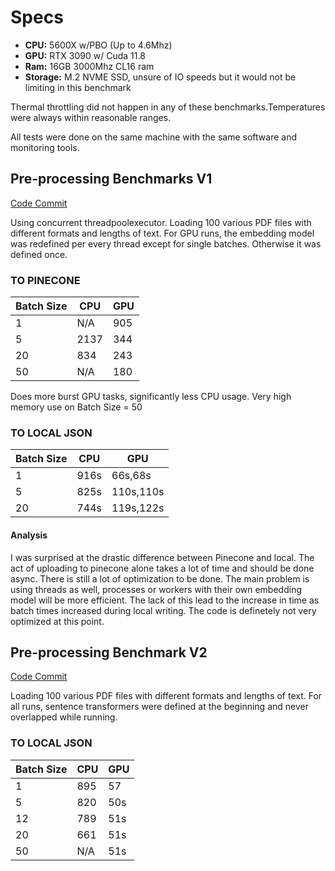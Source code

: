 # Specs
- **CPU:** 5600X w/PBO (Up to 4.6Mhz)
- **GPU:** RTX 3090 w/ Cuda 11.8
- **Ram:** 16GB 3000Mhz CL16 ram
- **Storage:** M.2 NVME SSD, unsure of IO speeds but it would not be limiting in this benchmark

Thermal throttling did not happen in any of these benchmarks.Temperatures were always within reasonable ranges.

All tests were done on the same machine with the same software and monitoring tools.

## Pre-processing Benchmarks V1
[Code Commit](https://github.com/Eurphus/Vector-DB-Testing/tree/0b88a65250776860a0efa5c4af21b6e9624759c4)

Using concurrent threadpoolexecutor. Loading 100 various PDF files with different formats and lengths of text.
For GPU runs, the embedding model was redefined per every thread except for single batches. Otherwise it was defined once.

### TO PINECONE
| Batch Size | CPU  | GPU |
|------------|------|-----|
| 1          | N/A  | 905 |
| 5          | 2137 | 344 |
| 20         | 834  | 243 |
| 50         | N/A  | 180 |

Does more burst GPU tasks, significantly less CPU usage. Very high memory use on Batch Size = 50

### TO LOCAL JSON

| Batch Size | CPU  | GPU       |
|------------|------|-----------|
| 1          | 916s | 66s,68s   |
| 5          | 825s | 110s,110s |
| 20         | 744s | 119s,122s |

#### Analysis
I was surprised at the drastic difference between Pinecone and local. The act of uploading to pinecone alone takes a lot of time and should be done async. There is still a lot of optimization to be done. The main problem is using threads as well, processes or workers with their own embedding model will be more efficient. The lack of this lead to the increase in time as batch times increased during local writing.
The code is definetely not very optimized at this point.

## Pre-processing Benchmark V2
[Code Commit]()

Loading 100 various PDF files with different formats and lengths of text.
For all runs, sentence transformers were defined at the beginning and never overlapped while running. 

### TO LOCAL JSON
| Batch Size | CPU | GPU |
|------------|-----|-----|
| 1          | 895 | 57  |
| 5          | 820 | 50s |
| 12         | 789 | 51s |
| 20         | 661 | 51s |
| 50         | N/A | 51s |
